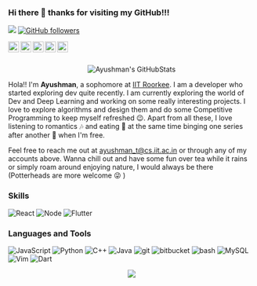 ### Hi there 👋 thanks for visiting my GitHub!!!

![](https://visitor-badge.glitch.me/badge?page_id=ayushmantripathy9.ayushmantripathy9)
[![GitHub followers](https://img.shields.io/github/followers/ayushmantripathy9.svg?style=social&label=Follow)](https://github.com/ayushmantripathy9?tab=followers)


<a href="https://www.linkedin.com/in/ayushman-tripathy-4429aa192/">
    <img align="left" alt="Ayushman's LinkedIn" width="22px" src="https://cdn.jsdelivr.net/npm/simple-icons@v3/icons/linkedin.svg" />
</a>
<a href="https://www.codechef.com/users/alexis_icy">
    <img align="left" alt="Ayushman's CodeChef" width="22px" src="https://cdn.jsdelivr.net/npm/simple-icons@v3/icons/codechef.svg" />
</a>
<a href="https://codeforces.com/profile/alexis_icy">
    <img align="left" alt="Ayushman's CodeForces" width="22px" src="https://cdn.jsdelivr.net/npm/simple-icons@v3/icons/codeforces.svg" />
</a>

<a href="https://www.facebook.com/ayushman.tripathy.9047/">
    <img align="left" alt="Ayushman's Facebook" width="22px" src="https://cdn.jsdelivr.net/npm/simple-icons@v3/icons/facebook.svg" />
</a>
<a href="https://www.instagram.com/tripathy.ayushman/">
    <img align="left" alt="Ayushman's Instagram" width="22px" src="https://cdn.jsdelivr.net/npm/simple-icons@v3/icons/instagram.svg" />
</a>

<br/>
<br/>

<p align="center"> 
        <img src="https://github-readme-stats.vercel.app/api?username=ayushmantripathy9&show_icons=true&theme=nightowl" alt="Ayushman's GitHubStats" />
</p>

Hola!! I'm **Ayushman**, a sophomore at [IIT Roorkee](https://iitr.ac.in/). I am a developer who started exploring dev quite recently. I am currently exploring the world of Dev and Deep Learning and working on some really interesting projects. I love to explore algorithms and design them and do some Competitive Programming to keep myself refreshed :wink:. Apart from all these, I love listening to romantics 🎶 and eating 🍕 at the same time binging one series after another :eyes: when I'm free.

Feel free to reach me out at ayushman_t@cs.iit.ac.in or through any of my accounts above. Wanna chill out and have some fun over tea while it rains or simply roam around enjoying nature, I would always be there (Potterheads are more welcome :stuck_out_tongue_winking_eye: ) 


### Skills
<p>
    <img alt="React" src="https://img.shields.io/badge/react%20-%2320232a.svg?&style=flat-square&logo=react&logoColor=%2361DAFB" />
    <img alt="Node" src="https://img.shields.io/badge/node.js%20-%2343853D.svg?&style=flat-square&logo=node.js&logoColor=white" />
    <img alt="Flutter" src="https://img.shields.io/badge/Flutter%20-%2302569B.svg?&style=flat-square&logo=Flutter&logoColor=white" />
</p> 

### Languages and Tools
<p>
    <img alt="JavaScript" src="https://img.shields.io/badge/-JavaScript-F0DB4F?style=flat-square&logo=javascript&logoColor=black" />
    <img alt="Python" src="https://img.shields.io/badge/-Python-306998?style=flat-square&logo=python&logoColor=white" />
    <img alt="C++" src="https://img.shields.io/badge/-C++-00549D?style=flat-square&logo=c%2B%2B&logoColor=white" />
    <img alt="Java" src="https://img.shields.io/badge/-Java-333333?style=flat-square&logo=java&logoColor=white" />
    <img alt="git" src="https://img.shields.io/badge/-Git-F05032?style=flat-square&logo=git&logoColor=white" />
    <img alt="bitbucket" src="https://img.shields.io/badge/bitbucket%20-%230047B3.svg?&style=flat-square&logo=bitbucket&logoColor=white" />
    <img alt="bash" src="https://img.shields.io/badge/-bash-000000?style=flat-square&logo=bash&logoColor=white" />
    <img alt="MySQL" src="https://img.shields.io/badge/-MySQL-F1C40F?style=flat-square&logo=mysql&logoColor=black" />
    <img alt="Vim" src="https://img.shields.io/badge/-Vim-2ECC71?style=flat-square&logo=vim&logoColor=white" />     
    <img alt="Dart" src="https://img.shields.io/badge/dart-%230175C2.svg?&style=flat-square&logo=dart&logoColor=white" />
    
</p>

<p align="center">  
	<img src = "https://github-readme-stats.vercel.app/api/top-langs/?username=ayushmantripathy9&hide=css,java,html&theme=tokyonight&line_height=27">
</p>
